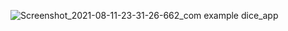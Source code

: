 ![Screenshot_2021-08-11-23-31-26-662_com example dice_app](https://user-images.githubusercontent.com/55372809/129080925-fe5512dc-b84c-43d4-988a-3c29fefb3241.jpg)
